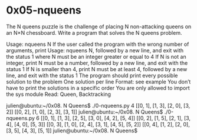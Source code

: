 # 0x05-nqueens

The N queens puzzle is the challenge of placing N non-attacking queens on an N×N chessboard. Write a program that solves the N queens problem.

Usage: nqueens N
If the user called the program with the wrong number of arguments, print Usage: nqueens N, followed by a new line, and exit with the status 1
where N must be an integer greater or equal to 4
If N is not an integer, print N must be a number, followed by a new line, and exit with the status 1
If N is smaller than 4, print N must be at least 4, followed by a new line, and exit with the status 1
The program should print every possible solution to the problem
One solution per line
Format: see example
You don’t have to print the solutions in a specific order
You are only allowed to import the sys module
Read: Queen, Backtracking

julien@ubuntu:~/0x08. N Queens$ ./0-nqueens.py 4
[[0, 1], [1, 3], [2, 0], [3, 2]]
[[0, 2], [1, 0], [2, 3], [3, 1]]
julien@ubuntu:~/0x08. N Queens$ ./0-nqueens.py 6
[[0, 1], [1, 3], [2, 5], [3, 0], [4, 2], [5, 4]]
[[0, 2], [1, 5], [2, 1], [3, 4], [4, 0], [5, 3]]
[[0, 3], [1, 0], [2, 4], [3, 1], [4, 5], [5, 2]]
[[0, 4], [1, 2], [2, 0], [3, 5], [4, 3], [5, 1]]
julien@ubuntu:~/0x08. N Queens$ 